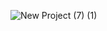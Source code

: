 ![New Project (7) (1)](https://github.com/amirrahi29/springboot-crud/assets/107117774/1fee9938-082d-4ee7-8104-789cae69ab08)

